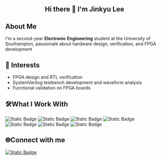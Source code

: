 <h2 align="center">Hi there 👋 I'm Jinkyu Lee</h2>


## About Me
I'm a second-year **Electronic Engineering** student at the University of Southampton, passionate about hardware design, verification, and FPGA development


## 🚀 Interests
- FPGA design and RTL verification
- SystemVerilog testbench development and waveform analysis
- Functional validation on FPGA boards

  
## 🛠What I Work With
![Static Badge](https://img.shields.io/badge/Verilog-blue)
![Static Badge](https://img.shields.io/badge/SystemVerilog-inactive) 
![Static Badge](https://img.shields.io/badge/C-purple)
![Static Badge](https://img.shields.io/badge/GTKWave-grey) 
![Static Badge](https://img.shields.io/badge/ModelSim-yellow)
![Static Badge](https://img.shields.io/badge/Vivado-green)
![Static Badge](https://img.shields.io/badge/Xilinx%20Artix--7-orange)

## 🌐Connect with me
[![Static Badge](https://img.shields.io/badge/Linkedin-blue)](https://www.linkedin.com/in/jinkyu-lee-a8541124a)


